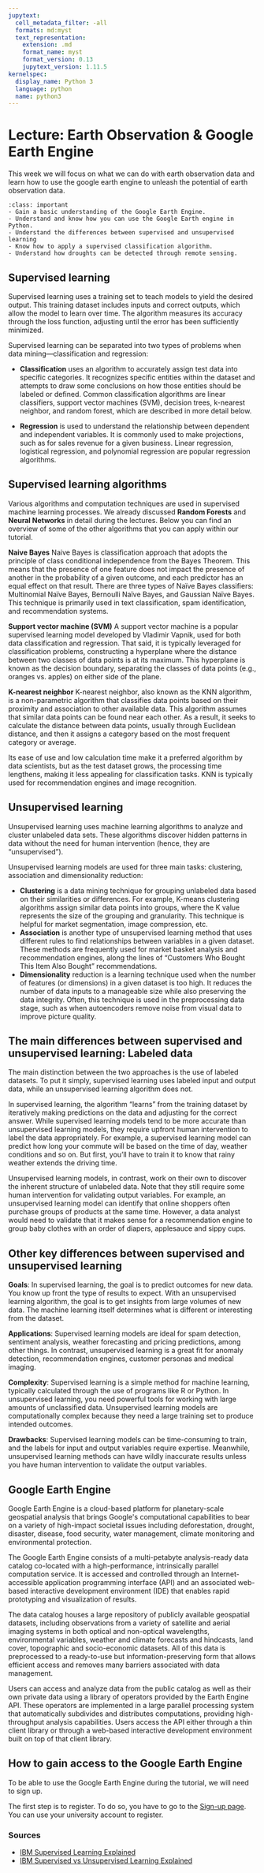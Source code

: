 ```yaml
---
jupytext:
  cell_metadata_filter: -all
  formats: md:myst
  text_representation:
    extension: .md
    format_name: myst
    format_version: 0.13
    jupytext_version: 1.11.5
kernelspec:
  display_name: Python 3
  language: python
  name: python3
---
```


# Lecture: Earth Observation & Google Earth Engine

This week we will focus on what we can do with earth observation data and learn how to use the google earth engine to unleash the potential of earth observation data.

`````{admonition} Learning objectives week 4
:class: important
- Gain a basic understanding of the Google Earth Engine.
- Understand and know how you can use the Google Earth engine in Python. 
- Understand the differences between supervised and unsupervised learning
- Know how to apply a supervised classification algorithm. 
- Understand how droughts can be detected through remote sensing.
`````

## Supervised learning
Supervised learning uses a training set to teach models to yield the desired output. This training dataset includes inputs and correct outputs, which allow the model to learn over time. The algorithm measures its accuracy through the loss function, adjusting until the error has been sufficiently minimized.

Supervised learning can be separated into two types of problems when data mining—classification and regression:

- **Classification** uses an algorithm to accurately assign test data into specific categories. It recognizes specific entities within the dataset and attempts to draw some conclusions on how those entities should be labeled or defined. Common classification algorithms are linear classifiers, support vector machines (SVM), decision trees, k-nearest neighbor, and random forest, which are described in more detail below.

- **Regression** is used to understand the relationship between dependent and independent variables. It is commonly used to make projections, such as for sales revenue for a given business. Linear regression, logistical regression, and polynomial regression are popular regression algorithms.

## Supervised learning algorithms
Various algorithms and computation techniques are used in supervised machine learning processes. We already discussed **Random Forests** and **Neural Networks** in detail during the lectures. Below you can find an overview of some of the other algorithms that you can apply within our tutorial. 

**Naive Bayes**
Naive Bayes is classification approach that adopts the principle of class conditional independence from the Bayes Theorem. This means that the presence of one feature does not impact the presence of another in the probability of a given outcome, and each predictor has an equal effect on that result. There are three types of Naïve Bayes classifiers: Multinomial Naïve Bayes, Bernoulli Naïve Bayes, and Gaussian Naïve Bayes. This technique is primarily used in text classification, spam identification, and recommendation systems.

**Support vector machine (SVM)**
A support vector machine is a popular supervised learning model developed by Vladimir Vapnik, used for both data classification and regression. That said, it is typically leveraged for classification problems, constructing a hyperplane where the distance between two classes of data points is at its maximum. This hyperplane is known as the decision boundary, separating the classes of data points (e.g., oranges vs. apples) on either side of the plane.

**K-nearest neighbor**
K-nearest neighbor, also known as the KNN algorithm, is a non-parametric algorithm that classifies data points based on their proximity and association to other available data. This algorithm assumes that similar data points can be found near each other. As a result, it seeks to calculate the distance between data points, usually through Euclidean distance, and then it assigns a category based on the most frequent category or average.

Its ease of use and low calculation time make it a preferred algorithm by data scientists, but as the test dataset grows, the processing time lengthens, making it less appealing for classification tasks. KNN is typically used for recommendation engines and image recognition.

## Unsupervised learning
Unsupervised learning uses machine learning algorithms to analyze and cluster unlabeled data sets. These algorithms discover hidden patterns in data without the need for human intervention (hence, they are “unsupervised”).

Unsupervised learning models are used for three main tasks: clustering, association and dimensionality reduction:

- **Clustering** is a data mining technique for grouping unlabeled data based on their similarities or differences. For example, K-means clustering algorithms assign similar data points into groups, where the K value represents the size of the grouping and granularity. This technique is helpful for market segmentation, image compression, etc.
- **Association** is another type of unsupervised learning method that uses different rules to find relationships between variables in a given dataset. These methods are frequently used for market basket analysis and recommendation engines, along the lines of “Customers Who Bought This Item Also Bought” recommendations.
- **Dimensionality** reduction is a learning technique used when the number of features  (or dimensions) in a given dataset is too high. It reduces the number of data inputs to a manageable size while also preserving the data integrity. Often, this technique is used in the preprocessing data stage, such as when autoencoders remove noise from visual data to improve picture quality.

## The main differences between supervised and unsupervised learning: Labeled data

The main distinction between the two approaches is the use of labeled datasets. To put it simply, supervised learning uses labeled input and output data, while an unsupervised learning algorithm does not.

In supervised learning, the algorithm “learns” from the training dataset by iteratively making predictions on the data and adjusting for the correct answer. While supervised learning models tend to be more accurate than unsupervised learning models, they require upfront human intervention to label the data appropriately. For example, a supervised learning model can predict how long your commute will be based on the time of day, weather conditions and so on. But first, you’ll have to train it to know that rainy weather extends the driving time.

Unsupervised learning models, in contrast, work on their own to discover the inherent structure of unlabeled data. Note that they still require some human intervention for validating output variables. For example, an unsupervised learning model can identify that online shoppers often purchase groups of products at the same time. However, a data analyst would need to validate that it makes sense for a recommendation engine to group baby clothes with an order of diapers, applesauce and sippy cups.

## Other key differences between supervised and unsupervised learning

**Goals**: In supervised learning, the goal is to predict outcomes for new data. You know up front the type of results to expect. With an unsupervised learning algorithm, the goal is to get insights from large volumes of new data. The machine learning itself determines what is different or interesting from the dataset.

**Applications**: Supervised learning models are ideal for spam detection, sentiment analysis, weather forecasting and pricing predictions, among other things. In contrast, unsupervised learning is a great fit for anomaly detection, recommendation engines, customer personas and medical imaging.

**Complexity**: Supervised learning is a simple method for machine learning, typically calculated through the use of programs like R or Python. In unsupervised learning, you need powerful tools for working with large amounts of unclassified data. Unsupervised learning models are computationally complex because they need a large training set to produce intended outcomes.

**Drawbacks**: Supervised learning models can be time-consuming to train, and the labels for input and output variables require expertise. Meanwhile, unsupervised learning methods can have wildly inaccurate results unless you have human intervention to validate the output variables.

## Google Earth Engine
Google Earth Engine is a cloud-based platform for planetary-scale geospatial analysis that brings Google's computational capabilities to bear on a variety of high-impact societal issues including deforestation, drought, disaster, disease, food security, water management, climate monitoring and environmental protection. 

The Google Earth Engine consists of a multi-petabyte analysis-ready data catalog co-located with a high-performance, intrinsically parallel computation service. It is accessed and controlled through an Internet-accessible application programming interface (API) and an associated web-based interactive development environment (IDE) that enables rapid prototyping and visualization of results.

The data catalog houses a large repository of publicly available geospatial datasets, including observations from a variety of satellite and aerial imaging systems in both optical and non-optical wavelengths, environmental variables, weather and climate forecasts and hindcasts, land cover, topographic and socio-economic datasets. All of this data is preprocessed to a ready-to-use but information-preserving form that allows efficient access and removes many barriers associated with data management.

Users can access and analyze data from the public catalog as well as their own private data using a library of operators provided by the Earth Engine API. These operators are implemented in a large parallel processing system that automatically subdivides and distributes computations, providing high-throughput analysis capabilities. Users access the API either through a thin client library or through a web-based interactive development environment built on top of that client library.

## How to gain access to the Google Earth Engine
To be able to use the Google Earth Engine during the tutorial, we will need to sign up.

The first step is to register. To do so, you have to go to the [Sign-up page](https://signup.earthengine.google.com/#!/). You can use your university account to register. 


### Sources

- [IBM Supervised Learning Explained](https://www.ibm.com/cloud/learn/supervised-learning)
- [IBM Supervised vs Unsupervised Learning Explained](https://www.ibm.com/cloud/blog/supervised-vs-unsupervised-learning)